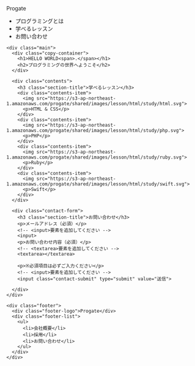 <!DOCTYPE html>
<html>
  <head>
    <meta charset="utf-8">
    <title>Progate</title>
    <link rel="stylesheet" href="stylesheet.css">
  </head>
  <body>
    <div class="header">
      <div class="header-logo">Progate</div>
      <div class="header-list">
        <ul>
          <li>プログラミングとは</li>
          <li>学べるレッスン</li>
          <li>お問い合わせ</li>
        </ul>
      </div>
    </div>

    <div class="main">
      <div class="copy-container">
        <h1>HELLO WORLD<span>.</span></h1>
        <h2>プログラミングの世界へようこそ</h2>
      </div>
      
      <div class="contents">
        <h3 class="section-title">学べるレッスン</h3>
        <div class="contents-item">
          <img src="https://s3-ap-northeast-1.amazonaws.com/progate/shared/images/lesson/html/study/html.svg">
          <p>HTML & CSS</p>
        </div>
        <div class="contents-item">
          <img src="https://s3-ap-northeast-1.amazonaws.com/progate/shared/images/lesson/html/study/php.svg">
          <p>PHP</p>
        </div>
        <div class="contents-item">
          <img src="https://s3-ap-northeast-1.amazonaws.com/progate/shared/images/lesson/html/study/ruby.svg">
          <p>Ruby</p>
        </div>
        <div class="contents-item">
          <img src="https://s3-ap-northeast-1.amazonaws.com/progate/shared/images/lesson/html/study/swift.svg">
          <p>Swift</p>
        </div>
      </div>
      
      <div class="contact-form">
        <h3 class="section-title">お問い合わせ</h3>
        <p>メールアドレス（必須）</p>
        <!-- <input>要素を追加してください -->
        <input>
        <p>お問い合わせ内容（必須）</p>
        <!-- <textarea>要素を追加してください -->
        <textarea></textarea>
        
        <p>※必須項目は必ずご入力ください</p>
        <!-- <input>要素を追加してください -->
        <input class="contact-submit" type="submit" value="送信">
       
      </div>
    </div>

    <div class="footer">
      <div class="footer-logo">Progate</div>
      <div class="footer-list">
        <ul>
          <li>会社概要</li>
          <li>採用</li>
          <li>お問い合わせ</li>
        </ul>
      </div>
    </div>
  </body>
</html>
